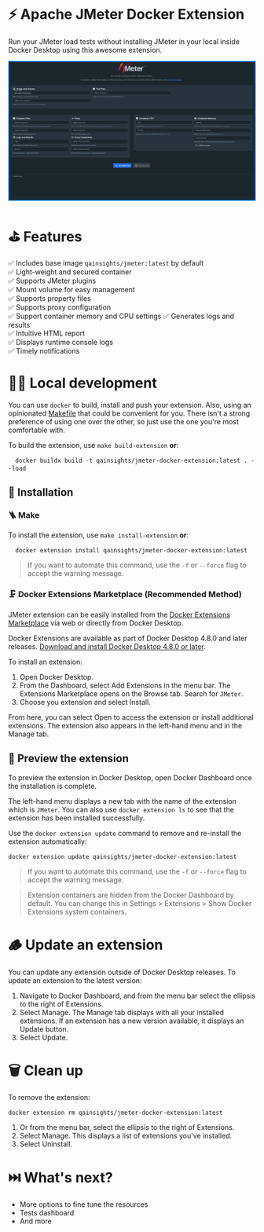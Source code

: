 # ⚡️ Apache JMeter Docker Extension

Run your JMeter load tests without installing JMeter in your local inside Docker Desktop using this awesome extension.

![JMeter Docker Extension](./assets/JMeter-Docker-Extension.png)

# ⛳️ Features

✅ Includes base image `qainsights/jmeter:latest` by default  
✅ Light-weight and secured container  
✅ Supports JMeter plugins  
✅ Mount volume for easy management  
✅ Supports property files  
✅ Supports proxy configuration  
✅ Support container memory and CPU settings 
✅ Generates logs and results  
✅ Intuitive HTML report  
✅ Displays runtime console logs  
✅ Timely notifications  

# 👨‍💻 Local development

You can use `docker` to build, install and push your extension. Also, using an opinionated [Makefile](Makefile) that could be convenient for you. There isn't a strong preference of using one over the other, so just use the one you're most comfortable with.

To build the extension, use `make build-extension` **or**:

```shell
  docker buildx build -t qainsights/jmeter-docker-extension:latest . --load
```

## 🌱 Installation 
### 🪜 Make
To install the extension, use `make install-extension` **or**:

```shell
  docker extension install qainsights/jmeter-docker-extension:latest
```

> If you want to automate this command, use the `-f` or `--force` flag to accept the warning message.

### 🗜️ Docker Extensions Marketplace (Recommended Method)

JMeter extension can be easily installed from the [Docker Extensions Marketplace](https://hub.docker.com/search?q=&type=extension) via web or directly from Docker Desktop.

Docker Extensions are available as part of Docker Desktop 4.8.0 and later releases. [Download and install Docker Desktop 4.8.0 or later](https://docs.docker.com/desktop/release-notes/).

To install an extension:

1. Open Docker Desktop.
2. From the Dashboard, select Add Extensions in the menu bar. The Extensions Marketplace opens on the Browse tab.
Search for `JMeter`.
3. Choose you extension and select Install.

From here, you can select Open to access the extension or install additional extensions. The extension also appears in the left-hand menu and in the Manage tab.

## 🎥 Preview the extension

To preview the extension in Docker Desktop, open Docker Dashboard once the installation is complete. 

The left-hand menu displays a new tab with the name of the extension which is `JMeter`. You can also use `docker extension ls` to see that the extension has been installed successfully.

Use the `docker extension update` command to remove and re-install the extension automatically:

```shell
docker extension update qainsights/jmeter-docker-extension:latest
```
> If you want to automate this command, use the `-f` or `--force` flag to accept the warning message.

> Extension containers are hidden from the Docker Dashboard by default. You can change this in Settings > Extensions > Show Docker Extensions system containers.

# 🪵 Update an extension

You can update any extension outside of Docker Desktop releases. To update an extension to the latest version:

1. Navigate to Docker Dashboard, and from the menu bar select the ellipsis to the right of Extensions.
2. Select Manage. The Manage tab displays with all your installed extensions. If an extension has a new version available, it displays an Update button.
3. Select Update.

# 🗑️ Clean up

To remove the extension:

```shell
docker extension rm qainsights/jmeter-docker-extension:latest
```

1. Or from the menu bar, select the ellipsis to the right of Extensions.
2. Select Manage. This displays a list of extensions you've installed.
3. Select Uninstall.

# ⏭️ What's next?

- More options to fine tune the resources
- Tests dashboard
- And more
